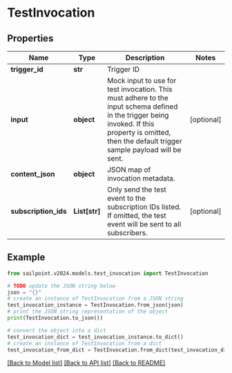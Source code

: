 # TestInvocation


## Properties

Name | Type | Description | Notes
------------ | ------------- | ------------- | -------------
**trigger_id** | **str** | Trigger ID | 
**input** | **object** | Mock input to use for test invocation.  This must adhere to the input schema defined in the trigger being invoked.  If this property is omitted, then the default trigger sample payload will be sent. | [optional] 
**content_json** | **object** | JSON map of invocation metadata. | 
**subscription_ids** | **List[str]** | Only send the test event to the subscription IDs listed.  If omitted, the test event will be sent to all subscribers. | [optional] 

## Example

```python
from sailpoint.v2024.models.test_invocation import TestInvocation

# TODO update the JSON string below
json = "{}"
# create an instance of TestInvocation from a JSON string
test_invocation_instance = TestInvocation.from_json(json)
# print the JSON string representation of the object
print(TestInvocation.to_json())

# convert the object into a dict
test_invocation_dict = test_invocation_instance.to_dict()
# create an instance of TestInvocation from a dict
test_invocation_from_dict = TestInvocation.from_dict(test_invocation_dict)
```
[[Back to Model list]](../README.md#documentation-for-models) [[Back to API list]](../README.md#documentation-for-api-endpoints) [[Back to README]](../README.md)


